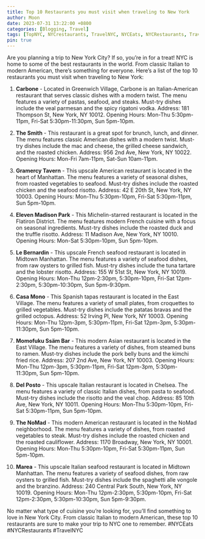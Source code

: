 ```yaml
---
title: Top 10 Restaurants you must visit when traveling to New York
author: Moon
date: 2023-07-31 13:22:00 +0800
categories: [Blogging, Travel]
tags: [TopNYC, NYCrestaurants, TravelNYC, NYCEats, NYCRestaurants, TravelNYC]
pin: true
---
```


Are you planning a trip to New York City? If so, you’re in for a treat! NYC is home to some of the best restaurants in the world. From classic Italian to modern American, there’s something for everyone. Here’s a list of the top 10 restaurants you must visit when traveling to New York:

1. **Carbone** - Located in Greenwich Village, Carbone is an Italian-American restaurant that serves classic dishes with a modern twist. The menu features a variety of pastas, seafood, and steaks. Must-try dishes include the veal parmesan and the spicy rigatoni vodka. Address: 181 Thompson St, New York, NY 10012. Opening Hours: Mon-Thu 5:30pm-11pm, Fri-Sat 5:30pm-11:30pm, Sun 5pm-10pm. 

2. **The Smith** - This restaurant is a great spot for brunch, lunch, and dinner. The menu features classic American dishes with a modern twist. Must-try dishes include the mac and cheese, the grilled cheese sandwich, and the roasted chicken. Address: 956 2nd Ave, New York, NY 10022. Opening Hours: Mon-Fri 7am-11pm, Sat-Sun 10am-11pm. 

3. **Gramercy Tavern** - This upscale American restaurant is located in the heart of Manhattan. The menu features a variety of seasonal dishes, from roasted vegetables to seafood. Must-try dishes include the roasted chicken and the seafood risotto. Address: 42 E 20th St, New York, NY 10003. Opening Hours: Mon-Thu 5:30pm-10pm, Fri-Sat 5:30pm-11pm, Sun 5pm-10pm. 

4. **Eleven Madison Park** - This Michelin-starred restaurant is located in the Flatiron District. The menu features modern French cuisine with a focus on seasonal ingredients. Must-try dishes include the roasted duck and the truffle risotto. Address: 11 Madison Ave, New York, NY 10010. Opening Hours: Mon-Sat 5:30pm-10pm, Sun 5pm-10pm. 

5. **Le Bernardin** - This upscale French seafood restaurant is located in Midtown Manhattan. The menu features a variety of seafood dishes, from raw oysters to grilled fish. Must-try dishes include the tuna tartare and the lobster risotto. Address: 155 W 51st St, New York, NY 10019. Opening Hours: Mon-Thu 12pm-2:30pm, 5:30pm-10pm, Fri-Sat 12pm-2:30pm, 5:30pm-10:30pm, Sun 5pm-9:30pm. 

6. **Casa Mono** - This Spanish tapas restaurant is located in the East Village. The menu features a variety of small plates, from croquettes to grilled vegetables. Must-try dishes include the patatas bravas and the grilled octopus. Address: 52 Irving Pl, New York, NY 10003. Opening Hours: Mon-Thu 12pm-3pm, 5:30pm-11pm, Fri-Sat 12pm-3pm, 5:30pm-11:30pm, Sun 5pm-10pm. 

7. **Momofuku Ssäm Bar** - This modern Asian restaurant is located in the East Village. The menu features a variety of dishes, from steamed buns to ramen. Must-try dishes include the pork belly buns and the kimchi fried rice. Address: 207 2nd Ave, New York, NY 10003. Opening Hours: Mon-Thu 12pm-3pm, 5:30pm-11pm, Fri-Sat 12pm-3pm, 5:30pm-11:30pm, Sun 5pm-10pm. 

8. **Del Posto** - This upscale Italian restaurant is located in Chelsea. The menu features a variety of classic Italian dishes, from pasta to seafood. Must-try dishes include the risotto and the veal chop. Address: 85 10th Ave, New York, NY 10011. Opening Hours: Mon-Thu 5:30pm-10pm, Fri-Sat 5:30pm-11pm, Sun 5pm-10pm. 

9. **The NoMad** - This modern American restaurant is located in the NoMad neighborhood. The menu features a variety of dishes, from roasted vegetables to steak. Must-try dishes include the roasted chicken and the roasted cauliflower. Address: 1170 Broadway, New York, NY 10001. Opening Hours: Mon-Thu 5:30pm-10pm, Fri-Sat 5:30pm-11pm, Sun 5pm-10pm. 

10. **Marea** - This upscale Italian seafood restaurant is located in Midtown Manhattan. The menu features a variety of seafood dishes, from raw oysters to grilled fish. Must-try dishes include the spaghetti alle vongole and the branzino. Address: 240 Central Park South, New York, NY 10019. Opening Hours: Mon-Thu 12pm-2:30pm, 5:30pm-10pm, Fri-Sat 12pm-2:30pm, 5:30pm-10:30pm, Sun 5pm-9:30pm. 

No matter what type of cuisine you’re looking for, you’ll find something to love in New York City. From classic Italian to modern American, these top 10 restaurants are sure to make your trip to NYC one to remember. #NYCEats #NYCRestaurants #TravelNYC
